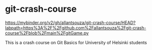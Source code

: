 # git-crash-course

https://mybinder.org/v2/gh/allantsouza/git-crash-course/HEAD?labpath=https%3A%2F%2Fgithub.com%2Fallantsouza%2Fgit-crash-course%2Fblob%2Fmain%2FgitGame.py

This is a crash course on Git Basics for University of Helsinki students
